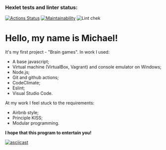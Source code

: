 ### Hexlet tests and linter status: 

[![Actions Status](https://github.com/Melderey/frontend-project-lvl1/workflows/hexlet-check/badge.svg)](https://github.com/Melderey/frontend-project-lvl1/actions)
[![Maintainability](https://api.codeclimate.com/v1/badges/a624056582c0d77b0a8e/maintainability)](https://codeclimate.com/github/Melderey/frontend-project-lvl1/maintainability)
![Lint chek](https://github.com/Melderey/frontend-project-lvl1/workflows/Lint%20chek/badge.svg)

# Hello, my name is Michael! 
It's my first project - "Brain games". In work I used: 

- A base javascript;
- Virtual machine (VirtualBox, Vagrant) and console emulator on Windows;
- Node.js;
- Git and github actions;
- CodeClimate;
- Eslint;
- Visual Studio Code.

At my work I feel stuck to the requirements:

- Airbnb style;
- Principle KISS;
- Modular programming.

**I hope that this program to entertain you!**

[![asciicast](https://asciinema.org/a/U5YCXd7C5nzzqwdQ4eY0s44k2.svg)](https://asciinema.org/a/U5YCXd7C5nzzqwdQ4eY0s44k2)
